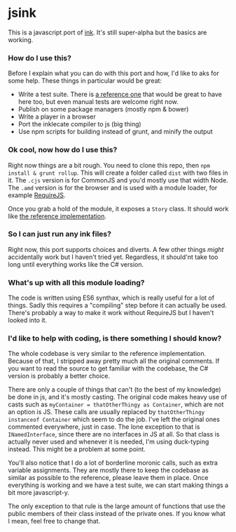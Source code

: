# jsink

This is a javascript port of [ink](https://github.com/inkle/ink). It's still super-alpha but the basics are working.

### How do I use this?

Before I explain what you can do with this port and how, I'd like to aks for some help. These things in particular would be great:

- Write a test suite. There is [a reference one](https://github.com/inkle/ink/tree/master/tests) that would be great to have here too, but even manual tests are welcome right now.
- Publish on some package managers (mostly npm & bower)
- Write a player in a browser
- Port the inklecate compiler to js (big thing)
- Use npm scripts for building instead of grunt, and minify the output

### Ok cool, now how do I use this?

Right now things are a bit rough. You need to clone this repo, then `npm install & grunt rollup`. This will create a folder called `dist` with two files in it.
The `.cjs` version is for CommonJS and you'd mostly use that width Node. The `.amd` version is for the browser and is used with a module loader, for example [RequireJS](http://requirejs.org/).

Once you grab a hold of the module, it exposes a `Story` class. It should work like [the reference implementation](https://github.com/inkle/ink/blob/master/Documentation/RunningYourInk.md).

### So I can just run any ink files?

Right now, this port supports choices and diverts. A few other things *might* accidentally work but I haven't tried yet. Regardless, it should'nt take too long until everything works like the C# version.

### What's up with all this module loading?

The code is written using ES6 synthax, which is really useful for a lot of things. Sadly this requires a "compiling" step before it can actually be used. There's probably a way to make it work without RequireJS but I haven't looked into it.

### I'd like to help with coding, is there something I should know?

The whole codebase is very similar to the reference implementation. Because of that, I stripped away pretty much all the original comments. If you want to read the source to get familiar with the codebase, the C# version is probably a better choice.

There are only a couple of things that can't (to the best of my knowledge) be done in js, and it's mostly casting. The original code makes heavy use of casts such as `myContainer = thatOtherThingy as Container`, which are not an option is JS. These calls are usually replaced by `thatOtherThingy instanceof Container` which seem to do the job. I've left the original ones commented everywhere, just in case.
The lone exception to that is `INamedInterface`, since there are no interfaces in JS at all. So that class is actually never used and whenever it is needed, I'm using duck-typing instead. This might be a problem at some point.

You'll also notice that I do a lot of borderline moronic calls, such as extra variable assignments. They are mostly there to keep the codebase as similar as possible to the reference, please leave them in place. Once everything is working and we have a test suite, we can start making things a bit more javascript-y. 

The only exception to that rule is the large amount of functions that use the public members of their class instead of the private ones. If you know what I mean, feel free to change that.